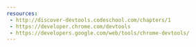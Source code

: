 ```yaml
---
resources:
 - http://discover-devtools.codeschool.com/chapters/1
 - https://developer.chrome.com/devtools
 - https://developers.google.com/web/tools/chrome-devtools/
---
```

